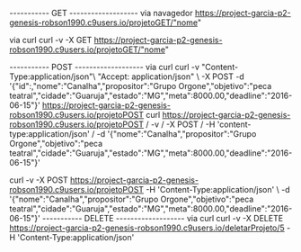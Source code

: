 ----------- GET -------------------
via navagedor
https://project-garcia-p2-genesis-robson1990.c9users.io/projetoGET/"nome"

via curl
curl -v -X GET https://project-garcia-p2-genesis-robson1990.c9users.io/projetoGET/"nome"

----------- POST -------------------
via curl
curl -v "Content-Type:application/json"\ "Accept: application/json" \ -X POST  -d '{"id":,"nome":"Canalha","propositor":"Grupo Orgone","objetivo":"peca teatral","cidade":"Guaruja","estado":"MG","meta":8000.00,"deadline":"2016-06-15"}' https://project-garcia-p2-genesis-robson1990.c9users.io/projetoPOST
curl https://project-garcia-p2-genesis-robson1990.c9users.io/projetoPOST / -v / -X POST / -H 'content-type:application/json' / -d '{"nome":"Canalha","propositor":"Grupo Orgone","objetivo":"peca teatral","cidade":"Guaruja","estado":"MG","meta":8000.00,"deadline":"2016-06-15"}'

curl -v -X POST https://project-garcia-p2-genesis-robson1990.c9users.io/projetoPOST -H 'Content-Type:application/json' \ -d '{"nome":"Canalha","propositor":"Grupo Orgone","objetivo":"peca teatral","cidade":"Guaruja","estado":"MG","meta":8000.00,"deadline":"2016-06-15"}'
----------- DELETE -------------------
via curl
curl -v -X DELETE https://project-garcia-p2-genesis-robson1990.c9users.io/deletarProjeto/5 -H 'Content-Type:application/json'